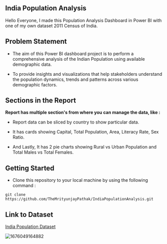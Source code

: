 ## India Population Analysis

Hello Everyone, I made this Population Analysis Dashboard in Power BI with one of my own dataset 2011 Census of India.

## Problem Statement

- The aim of this Power BI dashboard project is to perform a comprehensive analysis of the Indian Population using available demographic data. 

- To provide insights and visualizations that help stakeholders understand the population dynamics, trends and patterns across various demographic factors.

## Sections in the Report

**Report has multiple section's from where you can manage the data, like :**

- Report data can be sliced by country to show particular data.

- It has cards showing Capital, Total Population, Area, Literacy Rate, Sex Ratio.

- And Lastly, It has 2 pie charts showing Rural vs Urban Population and Total Males vs Total Females.

## Getting Started

- Clone this repository to your local machine by using the following command :
```
git clone https://github.com/TheMrityunjayPathak/IndiaPopulationAnalysis.git
```

## Link to Dataset
[India Population Dataset](https://www.kaggle.com/datasets/themrityunjaypathak/2011-census-of-india)

![1676049164882](https://github.com/TheMrityunjayPathak/IndiaPopulationAnalysis/assets/123563634/82451fc0-0216-4a76-807f-6b03d6a70a1b)
